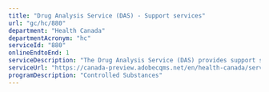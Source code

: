 ```yaml
---
title: "Drug Analysis Service (DAS) - Support services"
url: "gc/hc/880"
department: "Health Canada"
departmentAcronym: "hc"
serviceId: "880"
onlineEndtoEnd: 1
serviceDescription: "The Drug Analysis Service (DAS) provides support services to law enforcement agencies involved in the control of illegal drugs, controlled substances and precursor chemicals including assistance with the safe dismantling of suspected clandestine drug laboratories - (ROEB)"
serviceUrl: "https://canada-preview.adobecqms.net/en/health-canada/services/health-concerns/controlled-substances-precursor-chemicals/drug-analysis-service.html"
programDescription: "Controlled Substances"
---
```

